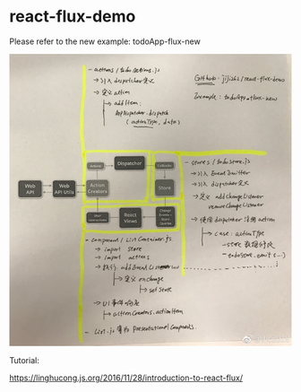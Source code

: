 # react-flux-demo

Please refer to the new example: todoApp-flux-new

![todoApp-flux-new](./todoApp-flux-new.jpg)

Tutorial:

https://linghucong.js.org/2016/11/28/introduction-to-react-flux/
